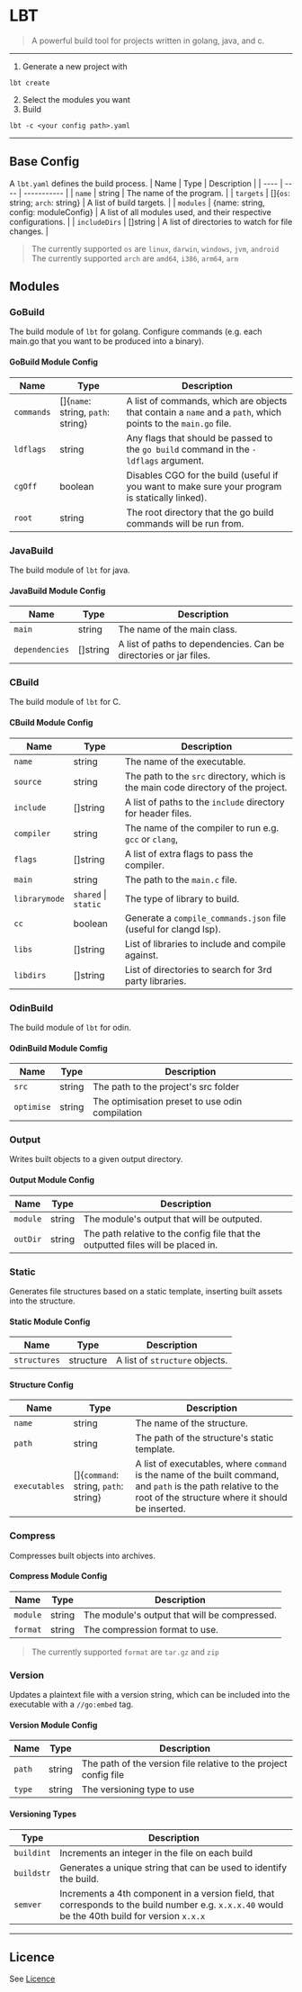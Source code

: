 # LBT
> A powerful build tool for projects written in golang, java, and c.

---

1. Generate a new project with

```shell
lbt create
```

2. Select the modules you want
3. Build

```shell
lbt -c <your config path>.yaml
```

---

## Base Config

A `lbt.yaml` defines the build process.
| Name | Type | Description |
| ---- | ---- | ----------- |
| `name` | string | The name of the program. |
| `targets` | []{`os`: string; `arch`: string} | A list of build targets. |
| `modules` | {name: string, config: moduleConfig} | A list of all modules used, and their respective configurations. |
| `includeDirs` | []string | A list of directories to watch for file changes. |

> The currently supported `os` are `linux`, `darwin`, `windows`, `jvm`, `android`
> The currently supported `arch` are `amd64`, `i386`, `arm64`, `arm`

## Modules

### GoBuild

The build module of `lbt` for golang. Configure commands (e.g. each main.go that you want to be produced into a binary).

#### GoBuild Module Config

| Name | Type | Description |
| ---- | ---- | ----------- |
| `commands` | []{`name`: string, `path`: string} | A list of commands, which are objects that contain a `name` and a `path`, which points to the `main.go` file. |
| `ldflags` | string | Any flags that should be passed to the `go build` command in the `-ldflags` argument. |
| `cgOff` | boolean | Disables CGO for the build (useful if you want to make sure your program is statically linked). |
| `root` | string | The root directory that the go build commands will be run from. |

### JavaBuild

The build module of `lbt` for java.

#### JavaBuild Module Config

| Name | Type | Description |
| ---- | ---- | ----------- |
| `main` | string | The name of the main class. |
| `dependencies` | []string | A list of paths to dependencies. Can be directories or jar files. |

### CBuild

The build module of `lbt` for C.

#### CBuild Module Config

| Name | Type | Description |
| ---- | ---- | ----------- |
| `name` | string | The name of the executable. |
| `source` | string | The path to the `src` directory, which is the main code directory of the project. |
| `include` | []string | A list of paths to the `include` directory for header files. |
| `compiler` | string | The name of the compiler to run e.g. `gcc` or `clang`, |
| `flags` | []string | A list of extra flags to pass the compiler. |
| `main` | string | The path to the `main.c` file. |
| `librarymode` | `shared` \| `static` | The type of library to build. |
| `cc` | boolean | Generate a `compile_commands.json` file (useful for clangd lsp). |
| `libs` | []string | List of libraries to include and compile against. |
| `libdirs` | []string | List of directories to search for 3rd party libraries. |

### OdinBuild

The build module of `lbt` for odin.

#### OdinBuild Module Comfig

| Name | Type | Description |
| ---- | ---- | ----------- |
| `src` | string | The path to the project's src folder |
| `optimise` | string | The optimisation preset to use odin compilation |

### Output
Writes built objects to a given output directory.

#### Output Module Config

| Name | Type | Description |
| ---- | ---- | ----------- |
| `module` | string | The module's output that will be outputed. |
| `outDir` | string | The path relative to the config file that the outputted files will be placed in.  |

### Static
Generates file structures based on a static template, inserting built assets into the structure. 

#### Static Module Config

| Name | Type | Description |
| ---- | ---- | ----------- |
| `structures` | structure | A list of `structure` objects. |

#### Structure Config

| Name | Type | Description |
| ---- | ---- | ----------- |
| `name` | string | The name of the structure. |
| `path` | string | The path of the structure's static template. |
| `executables` | []{`command`: string, `path`: string} | A list of executables, where `command` is the name of the built command, and `path` is the path relative to the root of the structure where it should be inserted. |

### Compress

Compresses built objects into archives.

#### Compress Module Config

| Name | Type | Description |
| ---- | ---- | ----------- |
| `module` | string | The module's output that will be compressed. |
| `format` | string | The compression format to use. |

> The currently supported `format` are `tar.gz` and `zip`

### Version
Updates a plaintext file with a version string, which can be included into the executable with a `//go:embed` tag. 

#### Version Module Config

| Name | Type | Description |
| ---- | ---- | ----------- |
| `path` | string | The path of the version file relative to the project config file |
| `type` | string | The versioning type to use |

#### Versioning Types

| Type | Description |
| ---- | ----------- | 
| `buildint` | Increments an integer in the file on each build |
| `buildstr` | Generates a unique string that can be used to identify the build. |
| `semver` | Increments a 4th component in a version field, that corresponds to the build number e.g. `x.x.x.40` would be the 40th build for version `x.x.x` |


---

## Licence

See [Licence](./LICENCE)
